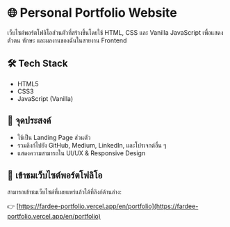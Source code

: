 # 🌐 Personal Portfolio Website

เว็บไซต์พอร์ตโฟลิโอส่วนตัวที่สร้างขึ้นโดยใช้ HTML, CSS และ Vanilla JavaScript
เพื่อแสดงตัวตน ทักษะ และผลงานของฉันในสายงาน Frontend

## 🛠 Tech Stack

* HTML5
* CSS3
* JavaScript (Vanilla)

## 🎯 จุดประสงค์

* ใช้เป็น Landing Page ส่วนตัว
* รวมลิงก์ไปยัง GitHub, Medium, LinkedIn, และโปรเจกต์อื่น ๆ
* แสดงความสามารถใน UI/UX & Responsive Design

## 🚀 เข้าชมเว็บไซต์พอร์ตโฟลิโอ

สามารถเข้าชมเว็บไซต์ที่เผยแพร่แล้วได้ที่ลิงก์ด้านล่าง:

👉 [https://fardee-portfolio.vercel.app/en/portfolio](https://fardee-portfolio.vercel.app/en/portfolio)
